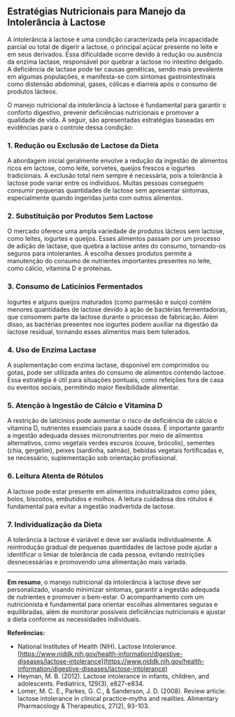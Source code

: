 
## Estratégias Nutricionais para Manejo da Intolerância à Lactose

A intolerância à lactose é uma condição caracterizada pela incapacidade parcial ou total de digerir a lactose, o principal açúcar presente no leite e em seus derivados. Essa dificuldade ocorre devido à redução ou ausência da enzima lactase, responsável por quebrar a lactose no intestino delgado. A deficiência de lactase pode ter causas genéticas, sendo mais prevalente em algumas populações, e manifesta-se com sintomas gastrointestinais como distensão abdominal, gases, cólicas e diarreia após o consumo de produtos lácteos.

O manejo nutricional da intolerância à lactose é fundamental para garantir o conforto digestivo, prevenir deficiências nutricionais e promover a qualidade de vida. A seguir, são apresentadas estratégias baseadas em evidências para o controle dessa condição:

### 1. Redução ou Exclusão de Lactose da Dieta

A abordagem inicial geralmente envolve a redução da ingestão de alimentos ricos em lactose, como leite, sorvetes, queijos frescos e iogurtes tradicionais. A exclusão total nem sempre é necessária, pois a tolerância à lactose pode variar entre os indivíduos. Muitas pessoas conseguem consumir pequenas quantidades de lactose sem apresentar sintomas, especialmente quando ingeridas junto com outros alimentos.

### 2. Substituição por Produtos Sem Lactose

O mercado oferece uma ampla variedade de produtos lácteos sem lactose, como leites, iogurtes e queijos. Esses alimentos passam por um processo de adição de lactase, que quebra a lactose antes do consumo, tornando-os seguros para intolerantes. A escolha desses produtos permite a manutenção do consumo de nutrientes importantes presentes no leite, como cálcio, vitamina D e proteínas.

### 3. Consumo de Laticínios Fermentados

Iogurtes e alguns queijos maturados (como parmesão e suíço) contêm menores quantidades de lactose devido à ação de bactérias fermentadoras, que consomem parte da lactose durante o processo de fabricação. Além disso, as bactérias presentes nos iogurtes podem auxiliar na digestão da lactose residual, tornando esses alimentos mais bem tolerados.

### 4. Uso de Enzima Lactase

A suplementação com enzima lactase, disponível em comprimidos ou gotas, pode ser utilizada antes do consumo de alimentos contendo lactose. Essa estratégia é útil para situações pontuais, como refeições fora de casa ou eventos sociais, permitindo maior flexibilidade alimentar.

### 5. Atenção à Ingestão de Cálcio e Vitamina D

A restrição de laticínios pode aumentar o risco de deficiência de cálcio e vitamina D, nutrientes essenciais para a saúde óssea. É importante garantir a ingestão adequada desses micronutrientes por meio de alimentos alternativos, como vegetais verdes escuros (couve, brócolis), sementes (chia, gergelim), peixes (sardinha, salmão), bebidas vegetais fortificadas e, se necessário, suplementação sob orientação profissional.

### 6. Leitura Atenta de Rótulos

A lactose pode estar presente em alimentos industrializados como pães, bolos, biscoitos, embutidos e molhos. A leitura cuidadosa dos rótulos é fundamental para evitar a ingestão inadvertida de lactose.

### 7. Individualização da Dieta

A tolerância à lactose é variável e deve ser avaliada individualmente. A reintrodução gradual de pequenas quantidades de lactose pode ajudar a identificar o limiar de tolerância de cada pessoa, evitando restrições desnecessárias e promovendo uma alimentação mais variada.

---

**Em resumo**, o manejo nutricional da intolerância à lactose deve ser personalizado, visando minimizar sintomas, garantir a ingestão adequada de nutrientes e promover o bem-estar. O acompanhamento com um nutricionista é fundamental para orientar escolhas alimentares seguras e equilibradas, além de monitorar possíveis deficiências nutricionais e ajustar a dieta conforme as necessidades individuais.

**Referências:**

- National Institutes of Health (NIH). Lactose Intolerance. [https://www.niddk.nih.gov/health-information/digestive-diseases/lactose-intolerance](https://www.niddk.nih.gov/health-information/digestive-diseases/lactose-intolerance)
- Heyman, M. B. (2012). Lactose intolerance in infants, children, and adolescents. Pediatrics, 129(3), e827-e834.
- Lomer, M. C. E., Parkes, G. C., & Sanderson, J. D. (2008). Review article: lactose intolerance in clinical practice–myths and realities. Alimentary Pharmacology & Therapeutics, 27(2), 93-103.
```

